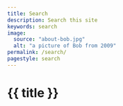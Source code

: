 ```yaml
---
title: Search
description: Search this site
keywords: search
image:
  source: "about-bob.jpg"
  alt: "a picture of Bob from 2009"
permalink: /search/
pagestyle: search
---
```


# {{ title }}

<div class="popout">
  <script src="/pagefind/pagefind-ui.js"></script>
  <div id="search"></div>
  <script>
      window.addEventListener('DOMContentLoaded', (event) => {
          new PagefindUI({ element: "#search", showImages: false, autofocus: true, sort: { date: "desc" } });
      });
  </script>
</div>
